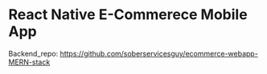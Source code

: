 # React Native E-Commerece Mobile App

Backend_repo: https://github.com/soberservicesguy/ecommerce-webapp-MERN-stack
